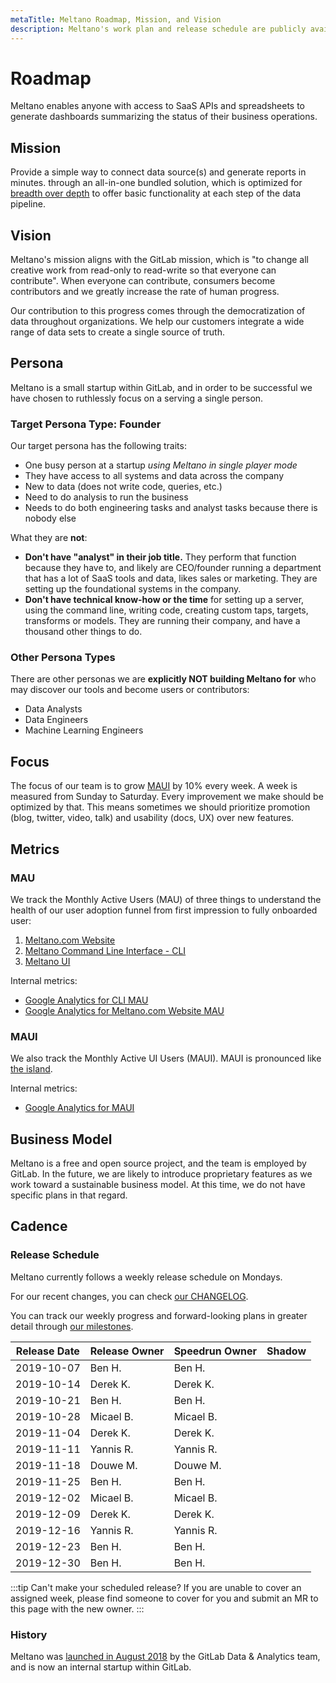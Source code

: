 ```yaml
---
metaTitle: Meltano Roadmap, Mission, and Vision
description: Meltano's work plan and release schedule are publicly available at all times.
---
```


# Roadmap

Meltano enables anyone with access to SaaS APIs and spreadsheets to generate dashboards summarizing the status of their business operations.

## Mission

Provide a simple way to connect data source(s) and generate reports in minutes. through an all-in-one bundled solution, which is optimized for [breadth over depth](https://about.gitlab.com/company/strategy/#breadth-over-depth) to offer basic functionality at each step of the data pipeline.

## Vision

Meltano's mission aligns with the GitLab mission, which is "to change all creative work from read-only to read-write so that everyone can contribute". When everyone can contribute, consumers become contributors and we greatly increase the rate of human progress.

Our contribution to this progress comes through the democratization of data throughout organizations. We help our customers integrate a wide range of data sets to create a single source of truth.

## Persona

Meltano is a small startup within GitLab, and in order to be successful we have chosen to ruthlessly focus on a serving a single person.

### Target Persona Type: Founder

Our target persona has the following traits:
*  One busy person at a startup *using Meltano in single player mode*
*  They have access to all systems and data across the company
*  New to data (does not write code, queries, etc.)
*  Need to do analysis to run the business 
*  Needs to do both engineering tasks and analyst tasks because there is nobody else

What they are **not**:
*  **Don't have "analyst" in their job title.** They perform that function because they have to, and likely are CEO/founder running a department that has a lot of SaaS tools and data, likes sales or marketing. They are setting up the foundational systems in the company.
*  **Don't have technical know-how or the time** for setting up a server, using the command line, writing code, creating custom taps, targets, transforms or models. They are running their company, and have a thousand other things to do.

### Other Persona Types

There are other personas we are **explicitly NOT building Meltano for** who may discover our tools and become users or contributors:

* Data Analysts
* Data Engineers
* Machine Learning Engineers

## Focus

The focus of our team is to grow [MAUI](#maui) by 10% every week.
A week is measured from Sunday to Saturday.
Every improvement we make should be optimized by that.
This means sometimes we should prioritize promotion (blog, twitter, video, talk) and usability (docs, UX) over new features.

## Metrics

### MAU

We track the Monthly Active Users (MAU) of three things to understand the health of our user adoption funnel from first impression to fully onboarded user:

1. [Meltano.com Website](https://meltano.com)
2. [Meltano Command Line Interface - CLI](https://meltano.com/docs/command-line-interface.html)
3. [Meltano UI](https://meltano.com/docs/architecture.html#meltano-ui)

Internal metrics:

- [Google Analytics for CLI MAU](https://analytics.google.com/analytics/web/?utm_source=marketingplatform.google.com&utm_medium=et&utm_campaign=marketingplatform.google.com%2Fabout%2Fanalytics%2F#/report/visitors-actives/a132758957w192718180p188392047/_u.date00=20190209&_u.date01=20190308&active_users.metricKeys=%5B0,1,2,3%5D/)
- [Google Analytics for Meltano.com Website MAU](https://analytics.google.com/analytics/web/?utm_source=marketingplatform.google.com&utm_medium=et&utm_campaign=marketingplatform.google.com%2Fabout%2Fanalytics%2F#/report/visitors-actives/a132758957w192515807p188274549/_u.date00=20190209&_u.date01=20190308&active_users.metricKeys=%5B0,1,2,3%5D)

### MAUI

We also track the Monthly Active UI Users (MAUI). MAUI is pronounced like [the island](https://en.wikipedia.org/wiki/Maui).

Internal metrics:

- [Google Analytics for MAUI](https://analytics.google.com/analytics/web/?utm_source=marketingplatform.google.com&utm_medium=et&utm_campaign=marketingplatform.google.com%2Fabout%2Fanalytics%2F#/report/visitors-actives/a132758957w192645310p188384771/_u.date00=20190209&_u.date01=20190308&active_users.metricKeys=%5B0,1,2,3%5D/)

## Business Model

Meltano is a free and open source project, and the team is employed by GitLab. In the future, we are likely to introduce proprietary features as we work toward a sustainable business model. At this time, we do not have specific plans in that regard.

 ## Cadence

 ### Release Schedule

Meltano currently follows a weekly release schedule on Mondays.

For our recent changes, you can check [our CHANGELOG](https://gitlab.com/meltano/meltano/blob/master/CHANGELOG.md#unreleased).

You can track our weekly progress and forward-looking plans in greater detail through [our milestones](https://gitlab.com/groups/meltano/-/milestones).

| Release Date | Release Owner | Speedrun Owner | Shadow |
| ------------ | ------------- | -------------- | ------ |
| 2019-10-07   | Ben H.        | Ben H.         |        |
| 2019-10-14   | Derek K.      | Derek K.       |        |
| 2019-10-21   | Ben H.        | Ben H.         |        |
| 2019-10-28   | Micael B.     | Micael B.      |        |
| 2019-11-04   | Derek K.      | Derek K.       |        |
| 2019-11-11   | Yannis R.     | Yannis R.      |        |
| 2019-11-18   | Douwe M.      | Douwe M.       |        |
| 2019-11-25   | Ben H.        | Ben H.         |        |
| 2019-12-02   | Micael B.     | Micael B.      |        |
| 2019-12-09   | Derek K.      | Derek K.       |        |
| 2019-12-16   | Yannis R.     | Yannis R.      |        |
| 2019-12-23   | Ben H.        | Ben H.         |        |
| 2019-12-30   | Ben H.        | Ben H.         |        |

:::tip Can't make your scheduled release?
If you are unable to cover an assigned week, please find someone to cover for you and submit an MR to this page with the new owner.
:::

### History

Meltano was [launched in August 2018](https://about.gitlab.com/2018/08/01/hey-data-teams-we-are-working-on-a-tool-just-for-you/) by the GitLab Data & Analytics team, and is now an internal startup within GitLab.

